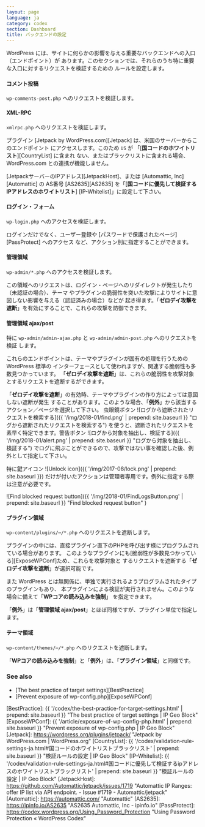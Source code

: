 ```yaml
---
layout: page
language: ja
category: codex
section: Dashboard
title: バックエンドの設定
---
```


WordPress には、サイトに何らかの影響を与える重要なバックエンドへの入口（エンドポイント）が
あります。このセクションでは、それらのうち特に重要な入口に対するリクエストを検証するための
ルールを設定します。

<!--more-->

#### コメント投稿 ####

`wp-comments-post.php` へのリクエストを検証します。

#### XML-RPC ####

`xmlrpc.php` へのリクエストを検証します。

プラグイン [Jetpack by WordPress.com][Jetpack] は、米国のサーバーからこのエンドポイント
にアクセスします。このため `US` が 「[**国コードのホワイトリスト**][CountryList] に含まれ
ない、またはブラックリストに含まれる場合、WordPress.com との連携が機能しません。

[JetpackサーバーのIPアドレス][JetpackHost]、または [Automattic, Inc][Automattic] の 
AS番号 [AS2635][AS2635] を「[**国コードに優先して検証するIPアドレスのホワイトリスト**]
[IP-Whitelist]」に設定して下さい。

#### ログイン・フォーム ####

`wp-login.php` へのアクセスを検証します。

ログインだけでなく、ユーザー登録や [パスワードで保護されたページ][PassProtect] へのアクセス
など、アクション別に指定することができます。

#### 管理領域 ####

`wp-admin/*.php` へのアクセスを検証します。

この領域へのリクエストは、ログイン・ページへのリダイレクトが発生したり（未認証の場合）、テーマ
やプラグインの脆弱性を突いた攻撃によりサイトに意図しない影響を与える（認証済みの場合）などが
起き得ます。「**ゼロデイ攻撃を遮断**」を有効にすることで、これらの攻撃を防御できます。

#### 管理領域 ajax/post ####

特に `wp-admin/admin-ajax.php` と `wp-admin/admin-post.php` へのリクエストを検証
します。

これらのエンドポイントは、テーマやプラグインが固有の処理を行うための WordPress 標準の
インターフェースとして使われますが、関連する脆弱性も多数見つかっています。
「**ゼロデイ攻撃を遮断**」は、これらの脆弱性を攻撃対象とするリクエストを遮断するができます。

「**ゼロデイ攻撃を遮断**」の有効時、テーマやプラグインの作り方によっては意図しない遮断が発生
することがあります。このような場合、「**例外**」から該当するアクション／ページを選択して下さい。
虫眼鏡ボタン <span class="emoji">
![ログから遮断されたリクエストを検索する]({{ '/img/2018-01/find.png' | prepend: site.baseurl }}
 "ログから遮断されたリクエストを検索する")
</span> を使うと、遮断されたリクエストを素早く特定できます。警告ボタン 
<span class="emoji">
![ログから対象を抽出し、検証する]({{ '/img/2018-01/alert.png' | prepend: site.baseurl }}
 "ログから対象を抽出し、検証する")
</span> でログに飛ぶことができるので、攻撃ではない事を確認した後、例外として指定して下さい。

特に鍵アイコン <span class="emoji">
![Unlock icon]({{ '/img/2017-08/lock.png' | prepend: site.baseurl }})
</span> だけが付いたアクションは管理者専用です。例外に指定する際は注意が必要です。

![Find blocked request button]({{ '/img/2018-01/FindLogsButton.png' | prepend: site.baseurl }}
 "Find blocked request button"
)

#### プラグイン領域 ####

`wp-content/plugins/⋯/*.php` へのリクエストを遮断します。

プラグインの中には、直接プラグイン直下のPHPを呼び出す様にプログラムされている場合があります。
このようなプラグインにも[脆弱性が多数見つかっている][ExposeWPConf]ため、これらを攻撃対象と
するリクエストを遮断する「**ゼロデイ攻撃を遮断**」が選択可能です。

また WordPress とは無関係に、単独で実行されるようプログラムされたタイプのプラグインもあり、
本プラグインによる検証が実行されません。このような場合に備えて「**WPコアの読み込みを強制**」
を指定できます。

「**例外**」は「**管理領域 ajax/post**」とほぼ同様ですが、プラグイン単位で指定します。

#### テーマ領域 ####

`wp-content/themes/⋯/*.php` へのリクエストを遮断します。

「**WPコアの読み込みを強制**」と「**例外**」は、「**プラグイン領域**」と同様です。

### See also ###

- [The best practice of target settings][BestPractice]
- [Prevent exposure of wp-config.php][ExposeWPConf]

[IP-Geo-Block]: https://wordpress.org/plugins/ip-geo-block/ "WordPress › IP Geo Block « WordPress Plugins"
[BestPractice]: {{ '/codex/the-best-practice-for-target-settings.html' | prepend: site.baseurl }} "The best practice of target settings | IP Geo Block"
[ExposeWPConf]: {{ '/article/exposure-of-wp-config-php.html'           | prepend: site.baseurl }} "Prevent exposure of wp-config.php | IP Geo Block"
[Jetpack]:      https://wordpress.org/plugins/jetpack/ "Jetpack by WordPress.com &#124; WordPress.org"
[CountryList]:  {{ '/codex/validation-rule-settings-ja.html#国コードのホワイトリストブラックリスト' | prepend: site.baseurl }} "検証ルールの設定 | IP Geo Block"
[IP-Whitelist]: {{ '/codex/validation-rule-settings-ja.html#国コードに優先して検証するipアドレスのホワイトリストブラックリスト' | prepend: site.baseurl }} "検証ルールの設定 | IP Geo Block"
[JetpackHost]:  https://github.com/Automattic/jetpack/issues/1719 "Automattic IP Ranges: offer IP list via API endpoint. - Issue #1719 - Automattic/jetpack"
[Automattic]:   https://automattic.com/ "Automattic"
[AS2635]:       https://ipinfo.io/AS2635 "AS2635 Automattic, Inc - ipinfo.io"
[PassProtect]:  https://codex.wordpress.org/Using_Password_Protection "Using Password Protection &laquo; WordPress Codex"
